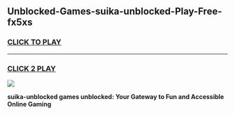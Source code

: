 
## Unblocked-Games-suika-unblocked-Play-Free-fx5xs
<h3>
<a href="https://premium76.site?title=suika-unblocked&ref=23A">CLICK TO PLAY</a></h3>
<hr>

<h3>
<a href="https://premium76.site?title=suika-unblocked&ref=23A">CLICK 2 PLAY</a>
  
</h3>

<a href="https://premium76.site?title=suika-unblocked&ref=23A"><img src="https://clearcache.store/games.png"></a>


**suika-unblocked games unblocked: Your Gateway to Fun and Accessible Online Gaming**
